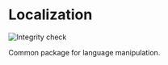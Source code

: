 Localization
============

![Integrity check](https://github.com/baraja-core/localization/workflows/Integrity%20check/badge.svg)

Common package for language manipulation.

